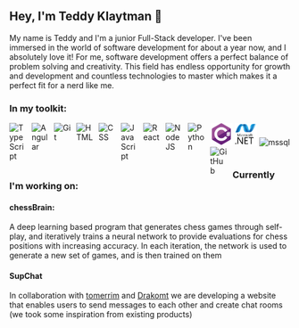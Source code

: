 ## Hey, I'm Teddy Klaytman 👋
My name is Teddy and I'm a junior Full-Stack developer.
I've been immersed in the world of software development for about a year now, and I absolutely love it!
For me, software development offers a perfect balance of problem solving and creativity.
This field has endless opportunity for growth and development and countless technologies to master
which makes it a perfect fit for a nerd like me.

### In my toolkit:
<img src="https://raw.githubusercontent.com/devicons/devicon/master/icons/csharp/csharp-original.svg" alt="csharp" width="40" height="40"/>
<img src="https://raw.githubusercontent.com/devicons/devicon/master/icons/dot-net/dot-net-original-wordmark.svg" alt="dotnet" width="40" height="40"/>
<img align="left" alt="TypeScript" width="30px" style="padding-right:10px;" src="https://cdn.jsdelivr.net/gh/devicons/devicon/icons/typescript/typescript-plain.svg" />
<img align="left" alt="Angular" width="30px" style="padding-right:10px;" src="https://cdn.jsdelivr.net/gh/devicons/devicon/icons/angularjs/angularjs-plain.svg" />
<img align="left" alt="Git" width="30px" style="padding-right:10px;" src="https://cdn.jsdelivr.net/gh/devicons/devicon/icons/git/git-original.svg" />
<img align="left" alt="HTML" width="30px" style="padding-right:10px;" src="https://cdn.jsdelivr.net/gh/devicons/devicon/icons/html5/html5-plain.svg" />
<img align="left" alt="CSS" width="30px" style="padding-right:10px;" src="https://cdn.jsdelivr.net/gh/devicons/devicon/icons/css3/css3-plain.svg" />
<img align="left" alt="JavaScript" width="30px" style="padding-right:10px;" src="https://cdn.jsdelivr.net/gh/devicons/devicon/icons/javascript/javascript-plain.svg" />
<img align="left" alt="React" width="30px" style="padding-right:10px;" src="https://cdn.jsdelivr.net/gh/devicons/devicon/icons/react/react-original.svg" />
<img align="left" alt="NodeJS" width="30px" style="padding-right:10px;" src="https://cdn.jsdelivr.net/gh/devicons/devicon/icons/nodejs/nodejs-original.svg" />
<img src="https://www.svgrepo.com/show/303229/microsoft-sql-server-logo.svg" alt="mssql" width="40" height="40"/>
<img align="left" alt="Python" width="30px" style="padding-right:10px;" src="https://cdn.jsdelivr.net/gh/devicons/devicon/icons/python/python-plain.svg" />
<img align="left" alt="GitHub" width="30px" style="padding-right:10px;" src="https://cdn.jsdelivr.net/gh/devicons/devicon/icons/github/github-original.svg" />  

 <br>
<br>

### Currently I'm working on:

#### chessBrain:
A deep learning based program that generates chess games through self-play, 
and iteratively trains a neural network to provide evaluations for chess positions with increasing accuracy.
In each iteration, the network is used to generate a new set of games, and is then trained on them

#### SupChat
In collaboration with [tomerrim](https://github.com/tomerrim) and [Drakomt](https://github.com/Drakomt/SupChat) we are developing a website that enables users to send messages to each other and create chat rooms 
(we took some inspiration from existing products)



